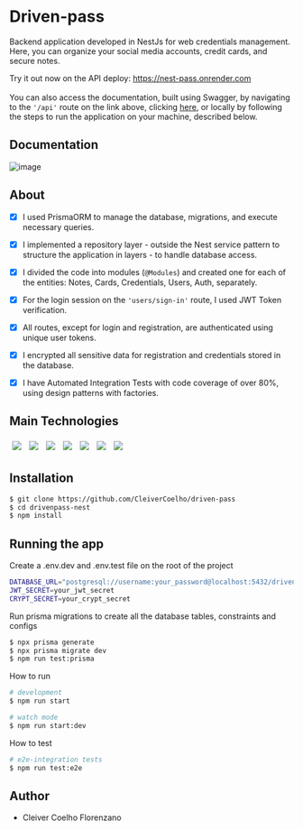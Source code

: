# Driven-pass

Backend application developed in NestJs for web credentials management. Here, you can organize your social media accounts, credit cards, and secure notes.

Try it out now on the API deploy: https://nest-pass.onrender.com <br/> <br/>
You can also access the documentation, built using Swagger, by navigating to the `'/api'` route on the link above, clicking [here](https://nest-pass.onrender.com/api), or locally by following the steps to run the application on your machine, described below.

## Documentation
![image](https://github.com/CleiverCoelho/driven-pass/assets/102709370/2f7d9ba4-1191-4a0d-80cb-8c97e45ae550)

## About

- [x] I used PrismaORM to manage the database, migrations, and execute necessary queries.
- [x] I implemented a repository layer - outside the Nest service pattern to structure the application in layers - to handle database access.
- [x] I divided the code into modules (`@Modules`) and created one for each of the entities: Notes, Cards, Credentials, Users, Auth, separately.
- [x] For the login session on the `'users/sign-in'` route, I used JWT Token verification.
- [x] All routes, except for login and registration, are authenticated using unique user tokens.
- [x] I encrypted all sensitive data for registration and credentials stored in the database.
- [x] I have Automated Integration Tests with code coverage of over 80%, using design patterns with factories.


## Main Technologies
<p>
  <img style='margin: 5px;' src="https://img.shields.io/badge/PostgreSQL-4169E1.svg?style=for-the-badge&logo=PostgreSQL&logoColor=white"/>
   <img style='margin: 5px;' src="https://img.shields.io/badge/Prisma-2D3748.svg?style=for-the-badge&logo=Prisma&logoColor=white"/>
  <img style='margin: 5px;' src="https://img.shields.io/badge/TypeScript-3178C6.svg?style=for-the-badge&logo=TypeScript&logoColor=white"/>
  <img style='margin: 5px;' src='https://img.shields.io/badge/NestJS-E0234E.svg?style=for-the-badge&logo=NestJS&logoColor=white'>
  <img style='margin: 5px;' src="https://img.shields.io/badge/.ENV-ECD53F.svg?style=for-the-badge&logo=dotenv&logoColor=black"/>
  <img style='margin: 5px;' src="https://img.shields.io/badge/Swagger-85EA2D.svg?style=for-the-badge&logo=Swagger&logoColor=black"/>
  <img style='margin: 5px;' src="https://img.shields.io/badge/Jest-C21325.svg?style=for-the-badge&logo=Jest&logoColor=white"/>
</p>

## Installation

```bash
$ git clone https://github.com/CleiverCoelho/driven-pass
$ cd drivenpass-nest
$ npm install
```

## Running the app

Create a .env.dev and .env.test file on the root of the project
```bash
DATABASE_URL="postgresql://username:your_password@localhost:5432/driven-pass-db?schema=public"
JWT_SECRET=your_jwt_secret
CRYPT_SECRET=your_crypt_secret
```

Run prisma migrations to create all the database tables, constraints and configs
```bash
$ npx prisma generate
$ npx prisma migrate dev
$ npm run test:prisma
```

How to run
```bash
# development
$ npm run start

# watch mode
$ npm run start:dev
```

How to test
```bash
# e2e-integration tests
$ npm run test:e2e
```

## Author

- Cleiver Coelho Florenzano

